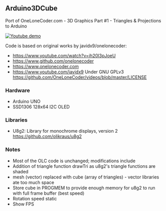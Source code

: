 ## Arduino3DCube

Port of OneLoneCoder.com - 3D Graphics Part #1 - Triangles & Projections to Arduino

[![Youtube demo](https://img.youtube.com/vi/P0NabuIyvMk/0.jpg)](https://www.youtube.com/watch?v=P0NabuIyvMk)

Code is based on original works by javidx9/onelonecoder:
* https://www.youtube.com/watch?v=ih20l3pJoeU
* https://www.github.com/onelonecoder
* https://www.onelonecoder.com
* https://www.youtube.com/javidx9
Under GNU GPLv3 https://github.com/OneLoneCoder/videos/blob/master/LICENSE
 
 
### Hardware

* Arduino UNO
* SSD1306 128x64 I2C OLED

### Libraries

* U8g2: Library for monochrome displays, version 2 https://github.com/olikraus/u8g2

### Notes

* Most of the OLC code is unchanged; modifications include
* Addition of triangle function drawTri as u8g2's triangle functions are shaded
* mesh (vector) replaced with cube (array of triangles) - vector libraries ate too much space
* Store cube in PROGMEM to provide enough memory for u8g2 to run with full frame buffer (best speed)
* Rotation speed static
* Show FPS

